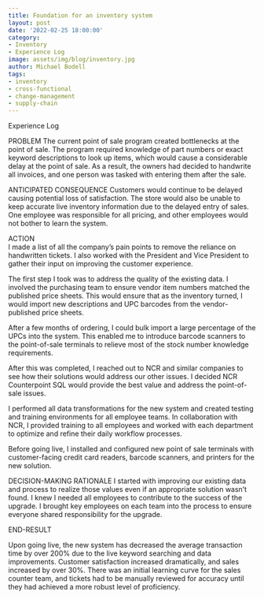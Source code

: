 ```yaml
---
title: Foundation for an inventory system
layout: post
date: '2022-02-25 18:00:00'
category:
- Inventory
- Experience Log
image: assets/img/blog/inventory.jpg
author: Michael Bodell
tags:
- inventory
- cross-functional
- change-management
- supply-chain
---
```


Experience Log 

PROBLEM
The current point of sale program created bottlenecks at the point of sale. The program required knowledge of part numbers or exact keyword descriptions to look up items, which would cause a considerable delay at the point of sale. As a result, the owners had decided to handwrite all invoices, and one person was tasked with entering them after the sale.

ANTICIPATED CONSEQUENCE
Customers would continue to be delayed causing potential loss of satisfaction. The store would also be unable to keep accurate live inventory information due to the delayed entry of sales. One employee was responsible for all pricing, and other employees would not bother to learn the system. 

ACTION	
I made a list of all the company’s pain points to remove the reliance on handwritten tickets. I also worked with the President and Vice President to gather their input on improving the customer experience. 

The first step I took was to address the quality of the existing data. I involved the purchasing team to ensure vendor item numbers matched the published price sheets. This would ensure that as the inventory turned, I would import new descriptions and UPC barcodes from the vendor-published price sheets. 

After a few months of ordering, I could bulk import a large percentage of the UPCs into the system. This enabled me to introduce barcode scanners to the point-of-sale terminals to relieve most of the stock number knowledge requirements. 

After this was completed, I reached out to NCR and similar companies to see how their solutions would address our other issues. I decided NCR Counterpoint SQL would provide the best value and address the point-of-sale issues. 

I performed all data transformations for the new system and created testing and training environments for all employee teams. In collaboration with NCR, I provided training to all employees and worked with each department to optimize and refine their daily workflow processes. 

Before going live, I installed and configured new point of sale terminals with customer-facing credit card readers, barcode scanners, and printers for the new solution. 


DECISION-MAKING RATIONALE
I started with improving our existing data and process to realize those values even if an appropriate solution wasn’t found. I knew I needed all employees to contribute to the success of the upgrade. I brought key employees on each team into the process to ensure everyone shared responsibility for the upgrade. 


END-RESULT

Upon going live, the new system has decreased the average transaction time by over 200% due to the live keyword searching and data improvements. Customer satisfaction increased dramatically, and sales increased by over 30%. There was an initial learning curve for the sales counter team, and tickets had to be manually reviewed for accuracy until they had achieved a more robust level of proficiency.
